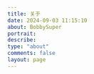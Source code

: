 ```yaml
---
title: 关于
date: 2024-09-03 11:15:10
about: BobbySuper
portrait:
describe:
type: "about"
comments: false
layout: page
---
```

